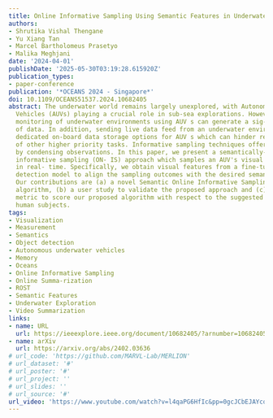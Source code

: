 ```yaml
---
title: Online Informative Sampling Using Semantic Features in Underwater Environments
authors:
- Shrutika Vishal Thengane
- Yu Xiang Tan
- Marcel Bartholomeus Prasetyo
- Malika Meghjani
date: '2024-04-01'
publishDate: '2025-05-30T03:19:28.615920Z'
publication_types:
- paper-conference
publication: '*OCEANS 2024 - Singapore*'
doi: 10.1109/OCEANS51537.2024.10682405
abstract: The underwater world remains largely unexplored, with Autonomous Underwater
  Vehicles (AUVs) playing a crucial role in sub-sea explorations. However, continuous
  monitoring of underwater environments using AUV s can generate a sig-nificant amount
  of data. In addition, sending live data feed from an underwater environment requires
  dedicated on-board data storage options for AUV s which can hinder requirements
  of other higher priority tasks. Informative sampling techniques offer a solution
  by condensing observations. In this paper, we present a semantically-aware online
  informative sampling (ON- IS) approach which samples an AUV's visual experience
  in real- time. Specifically, we obtain visual features from a fine-tuned object
  detection model to align the sampling outcomes with the desired semantic information.
  Our contributions are (a) a novel Semantic Online Informative Sampling (SON-IS)
  algorithm, (b) a user study to validate the proposed approach and (c) a novel evaluation
  metric to score our proposed algorithm with respect to the suggested samples by
  human subjects.
tags:
- Visualization
- Measurement
- Semantics
- Object detection
- Autonomous underwater vehicles
- Memory
- Oceans
- Online Informative Sampling
- Online Summa-rization
- ROST
- Semantic Features
- Underwater Exploration
- Video Summarization
links:
- name: URL
  url: https://ieeexplore.ieee.org/document/10682405/?arnumber=10682405
- name: arXiv
  url: https://arxiv.org/abs/2402.03636
# url_code: 'https://github.com/MARVL-Lab/MERLION'
# url_dataset: '#'
# url_poster: '#'
# url_project: ''
# url_slides: ''
# url_source: '#'
url_video: 'https://www.youtube.com/watch?v=l4qaPG6HfIc&pp=0gcJCbEJAYcqIYzv'
---
```

